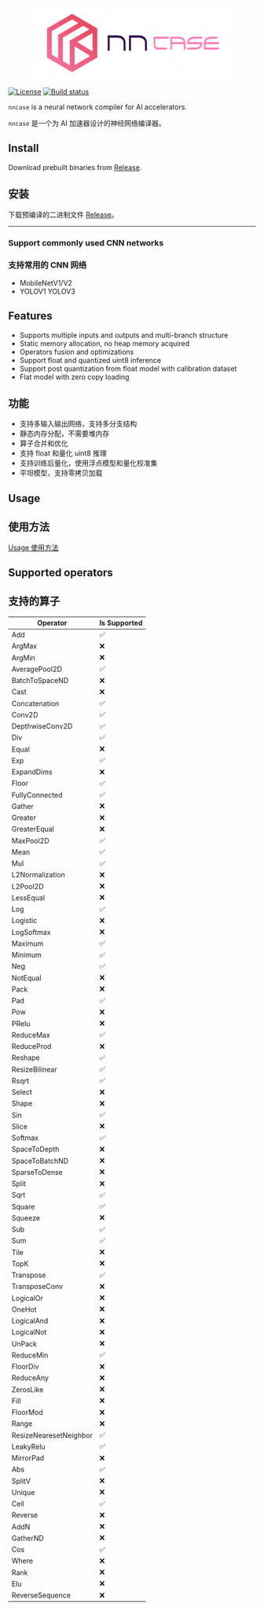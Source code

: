 <div align="center">
<img src="docs/logo.png" width="400" alt="nncase" />
</div>

[![License](https://img.shields.io/badge/license-Apache%202-blue)](https://raw.githubusercontent.com/kendryte/nncase/master/LICENSE) 
[![Build status](https://ci.appveyor.com/api/projects/status/cybsf4av9e2ms447/branch/master?svg=true)](https://ci.appveyor.com/project/sunnycase/nncase/branch/master)

`nncase` is a neural network compiler for AI accelerators.

`nncase` 是一个为 AI 加速器设计的神经网络编译器。

## Install
Download prebuilt binaries from [Release](https://github.com/kendryte/nncase/releases).

## 安装
下载预编译的二进制文件 [Release](https://github.com/kendryte/nncase/releases)。

---

### Support commonly used CNN networks
### 支持常用的 CNN 网络

- MobileNetV1/V2
- YOLOV1 YOLOV3

## Features

- Supports multiple inputs and outputs and multi-branch structure
- Static memory allocation, no heap memory acquired
- Operators fusion and optimizations
- Support float and quantized uint8 inference
- Support post quantization from float model with calibration dataset
- Flat model with zero copy loading

## 功能

- 支持多输入输出网络，支持多分支结构
- 静态内存分配，不需要堆内存
- 算子合并和优化
- 支持 float 和量化 uint8 推理
- 支持训练后量化，使用浮点模型和量化校准集
- 平坦模型，支持零拷贝加载

## Usage
## 使用方法

[Usage 使用方法](USAGE.md)

## Supported operators
## 支持的算子

| Operator | Is Supported |
|-------|------------------ |
| Add |✅|
| ArgMax |❌|
| ArgMin |❌|
| AveragePool2D |✅|
| BatchToSpaceND |❌|
| Cast |❌|
| Concatenation |✅|
| Conv2D |✅|
| DepthwiseConv2D |✅|
| Div |✅|
| Equal |❌|
| Exp |✅|
| ExpandDims |❌|
| Floor |✅|
| FullyConnected |✅|
| Gather |❌|
| Greater |❌|
| GreaterEqual |❌|
| MaxPool2D |✅|
| Mean |✅|
| Mul |✅|
| L2Normalization |❌|
| L2Pool2D |❌|
| LessEqual |❌|
| Log |✅|
| Logistic |❌|
| LogSoftmax |❌|
| Maximum |✅|
| Minimum |✅|
| Neg |✅|
| NotEqual |❌|
| Pack |❌|
| Pad |✅|
| Pow |❌|
| PRelu |❌|
| ReduceMax |✅|
| ReduceProd |❌|
| Reshape |✅|
| ResizeBilinear |✅|
| Rsqrt |✅|
| Select |❌|
| Shape |❌|
| Sin |✅|
| Slice |❌|
| Softmax |✅|
| SpaceToDepth |❌|
| SpaceToBatchND |❌|
| SparseToDense |❌|
| Split |❌|
| Sqrt |✅|
| Square |✅|
| Squeeze |❌|
| Sub |✅|
| Sum |✅|
| Tile |❌|
| TopK |❌|
| Transpose |✅|
| TransposeConv |❌|
| LogicalOr |❌|
| OneHot |❌|
| LogicalAnd |❌|
| LogicalNot |❌|
| UnPack |❌|
| ReduceMin |✅|
| FloorDiv |❌|
| ReduceAny |❌|
| ZerosLike |❌|
| Fill |❌|
| FloorMod |❌|
| Range |❌|
| ResizeNearesetNeighbor |✅|
| LeakyRelu |✅|
| MirrorPad |❌|
| Abs |✅|
| SplitV |❌|
| Unique |❌|
| Ceil |✅|
| Reverse |❌|
| AddN |❌|
| GatherND |❌|
| Cos |✅|
| Where |❌|
| Rank |❌|
| Elu |❌|
| ReverseSequence |❌|